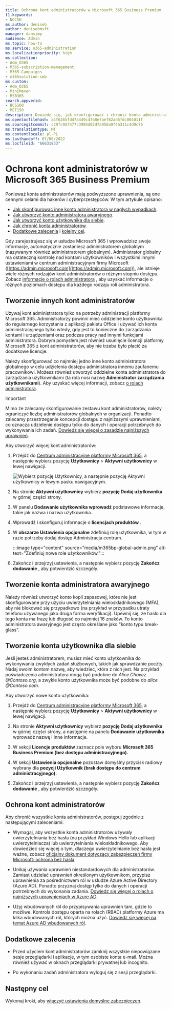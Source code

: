 ```yaml
---
title: Ochrona kont administratorów w Microsoft 365 Business Premium
f1.keywords:
- NOCSH
ms.author: deniseb
author: denisebmsft
manager: dansimp
audience: Admin
ms.topic: how-to
ms.service: o365-administration
ms.localizationpriority: high
ms.collection:
- Adm_O365
- M365-subscription-management
- M365-Campaigns
- m365solution-smb
ms.custom:
- Adm_O365
- MiniMaven
- MSB365
search.appverid:
- BCS160
- MET150
description: Dowiedz się, jak skonfigurować i chronić konta administratorów w Microsoft 365 Business Premium.
ms.openlocfilehash: a4f6265fd47a449c4768e7aef82ad6fdc004011f
ms.sourcegitcommit: c29fc9d7477c3985d02d7a956a9f4b311c4d9c76
ms.translationtype: MT
ms.contentlocale: pl-PL
ms.lasthandoff: 07/06/2022
ms.locfileid: "66631833"
---
```

# <a name="protect-your-administrator-accounts-in-microsoft-365-business-premium"></a>Ochrona kont administratorów w Microsoft 365 Business Premium

Ponieważ konta administratorów mają podwyższone uprawnienia, są one cennymi celami dla hakerów i cyberprzestępców. W tym artykule opisano:

- [Jak skonfigurować inne konto administratora w nagłych wypadkach](#create-other-admin-accounts).
- [Jak utworzyć konto administratora awaryjnego](#create-an-emergency-admin-account).
- [Jak utworzyć konto użytkownika dla siebie](#create-a-user-account-for-yourself).
- [Jak chronić konta administratorów](#protect-admin-accounts).
- [Dodatkowe zalecenia](#additional-recommendations) i [kolejny cel](#next-objective).

Gdy zarejestrujesz się w usłudze Microsoft 365 i wprowadzisz swoje informacje, automatycznie zostaniesz administratorem globalnym (nazywanym również administratorem globalnym). Administrator globalny ma ostateczną kontrolę nad kontami użytkowników i wszystkimi innymi ustawieniami w centrum administracyjnym firmy Microsoft ([https://admin.microsoft.com](https://admin.microsoft.com)), ale istnieje wiele różnych rodzajów kont administratorów o różnym stopniu dostępu. Zobacz [informacje o rolach administratora](/office365/admin/add-users/about-admin-roles) , aby uzyskać informacje o różnych poziomach dostępu dla każdego rodzaju roli administratora.

## <a name="create-other-admin-accounts"></a>Tworzenie innych kont administratorów

Używaj kont administratora tylko na potrzeby administracji platformy Microsoft 365. Administratorzy powinni mieć oddzielne konto użytkownika do regularnego korzystania z aplikacji pakietu Office i używać ich konta administracyjnego tylko wtedy, gdy jest to konieczne do zarządzania kontami i urządzeniami oraz podczas pracy nad innymi funkcjami administratora. Dobrym pomysłem jest również usunięcie licencji platformy Microsoft 365 z kont administratorów, aby nie trzeba było płacić za dodatkowe licencje.

Należy skonfigurować co najmniej jedno inne konto administratora globalnego w celu udzielenia dostępu administratora innemu zaufanemu pracownikowi. Możesz również utworzyć oddzielne konta administratora do zarządzania użytkownikami (ta rola nosi nazwę **Administrator zarządzania użytkownikami**). Aby uzyskać więcej informacji, zobacz [o rolach administratora](/office365/admin/add-users/about-admin-roles).

> [!IMPORTANT]
> Mimo że zalecamy skonfigurowanie zestawu kont administratorów, należy ograniczyć liczbę administratorów globalnych w organizacji. Ponadto zalecamy przestrzeganie koncepcji dostępu z najniższymi uprawnieniami, co oznacza udzielenie dostępu tylko do danych i operacji potrzebnych do wykonywania ich zadań. [Dowiedz się więcej o zasadzie najniższych uprawnień](/azure/active-directory/develop/secure-least-privileged-access). 

Aby utworzyć więcej kont administratorów:

 1. Przejdź do <a href="https://go.microsoft.com/fwlink/p/?linkid=837890" target="_blank">Centrum administracyjne platformy Microsoft 365</a>, a następnie wybierz pozycję **Użytkownicy** \> **Aktywni użytkownicy** w lewej nawigacji.

    ![Wybierz pozycję Użytkownicy, a następnie pozycję Aktywni użytkownicy w lewym pasku nawigacyjnym.](../media/Activeusers.png)

 2. Na stronie **Aktywni użytkownicy** wybierz **pozycję Dodaj użytkownika** w górnej części strony. 

 3. W panelu **Dodawanie użytkownika wprowadź** podstawowe informacje, takie jak nazwa i nazwa użytkownika.

 4. Wprowadź i skonfiguruj informacje o **licencjach produktów** .

 5. W **obszarze Ustawienia opcjonalne** zdefiniuj rolę użytkownika, w tym w razie potrzeby dodaj dostęp Administracja centrum.

    :::image type="content" source="media/m365bp-global-admin.png" alt-text="Zdefiniuj nowe role użytkowników.":::

 6. Zakończ i przejrzyj ustawienia, a następnie wybierz pozycję **Zakończ dodawanie** , aby potwierdzić szczegóły.

## <a name="create-an-emergency-admin-account"></a>Tworzenie konta administratora awaryjnego

Należy również utworzyć konto kopii zapasowej, które nie jest skonfigurowane przy użyciu uwierzytelniania wieloskładnikowego (MFA), aby nie blokować się przypadkowo (na przykład w przypadku utraty telefonu używanego jako druga forma weryfikacji). Upewnij się, że hasło dla tego konta ma frazę lub długość co najmniej 16 znaków. To konto administratora awaryjnego jest często określane jako "konto typu break-glass".

## <a name="create-a-user-account-for-yourself"></a>Tworzenie konta użytkownika dla siebie

Jeśli jesteś administratorem, musisz mieć konto użytkownika do wykonywania zwykłych zadań służbowych, takich jak sprawdzanie poczty. Nadaj swoim kontom nazwę, aby wiedzieć, która z nich jest. Na przykład poświadczenia administratora mogą być podobne do  *Alice.Chavez <span></span>@Contoso.org*, a zwykłe konto użytkownika może być podobne do *alice <span></span>@Contoso.com*.

Aby utworzyć nowe konto użytkownika:

1. Przejdź do <a href="https://go.microsoft.com/fwlink/p/?linkid=837890" target="_blank">Centrum administracyjne platformy Microsoft 365</a>, a następnie wybierz pozycję **Użytkownicy** \> **Aktywni użytkownicy** w lewej nawigacji.

2. Na stronie **Aktywni użytkownicy** wybierz **pozycję Dodaj użytkownika** w górnej części strony, a następnie na panelu **Dodawanie użytkownika** wprowadź nazwę i inne informacje.

3. W sekcji **Licencje produktów** zaznacz pole wyboru **Microsoft 365 Business Premium (bez dostępu administracyjnego).**

4. W sekcji **Ustawienia opcjonalne** pozostaw domyślny przycisk radiowy wybrany dla **pozycji Użytkownik (brak dostępu do centrum administracyjnego).**

5. Zakończ i przejrzyj ustawienia, a następnie wybierz pozycję **Zakończ dodawanie** , aby potwierdzić szczegóły.

## <a name="protect-admin-accounts"></a>Ochrona kont administratorów

Aby chronić wszystkie konta administratorów, postępuj zgodnie z następującymi zaleceniami:

- Wymagaj, aby wszystkie konta administratorów używały uwierzytelniania bez hasła (na przykład Windows Hello lub aplikacji uwierzytelniacza) lub uwierzytelniania wieloskładnikowego. Aby dowiedzieć się więcej o tym, dlaczego uwierzytelnianie bez hasła jest ważne, zobacz [oficjalny dokument dotyczący zabezpieczeń firmy Microsoft: ochrona bez hasła](https://query.prod.cms.rt.microsoft.com/cms/api/am/binary/RE2KEup).

- Unikaj używania uprawnień niestandardowych dla administratorów. Zamiast udzielać uprawnień określonym użytkownikom, przypisz uprawnienia za pośrednictwem ról w usłudze Azure Active Directory (Azure AD). Ponadto przyznaj dostęp tylko do danych i operacji potrzebnych do wykonania zadania. [Dowiedz się więcej o rolach o najniższych uprawnieniach w Azure AD](/azure/active-directory/roles/delegate-by-task).

- Użyj wbudowanych ról do przypisywania uprawnień tam, gdzie to możliwe. Kontrola dostępu oparta na rolach (RBAC) platformy Azure ma kilka wbudowanych ról, których można użyć. [Dowiedz się więcej na temat Azure AD wbudowanych ról](/azure/active-directory/roles/permissions-reference).

## <a name="additional-recommendations"></a>Dodatkowe zalecenia

- Przed użyciem kont administratorów zamknij wszystkie niepowiązane sesje przeglądarki i aplikacje, w tym osobiste konta e-mail. Można również używać w oknach przeglądarki prywatnej lub incognito.

- Po wykonaniu zadań administratora wyloguj się z sesji przeglądarki.

## <a name="next-objective"></a>Następny cel

Wykonaj kroki, aby [włączyć ustawienia domyślne zabezpieczeń](m365bp-conditional-access.md).

